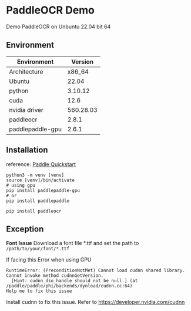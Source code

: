 # PaddleOCR Demo
Demo PaddleOCR on Unbuntu 22.04 bit 64

## Environment
|Environment|Version|
|-----------|----------|
|Architecture|x86_64|
|Ubuntu|22.04|
|python |3.10.12|
|cuda    |12.6    |
|nvidia driver|560.28.03|
|paddleocr    |2.8.1    |
|paddlepaddle-gpu|2.6.1  |

## Installation
reference: [Paddle Quickstart](https://paddlepaddle.github.io/PaddleOCR/ppocr/quick_start.html#11-paddlepaddle)
```
python3 -m venv [venv]
source [venv]/bin/activate
# using gpu
pip install paddlepaddle-gpu
# or
pip install paddlepaddle

pip install paddleocr
```

## Exception
**Font Issue**
Download a font file *.ttf and set the path to `/path/to/your/font/*.ttf`


If facing this Error when using GPU
```
RuntimeError: (PreconditionNotMet) Cannot load cudnn shared library. Cannot invoke method cudnnGetVersion.
  [Hint: cudnn_dso_handle should not be null.] (at /paddle/paddle/phi/backends/dynload/cudnn.cc:64)
Help me to fix this issue
```
Install cudnn to fix this issue. Refer to https://developer.nvidia.com/cudnn
